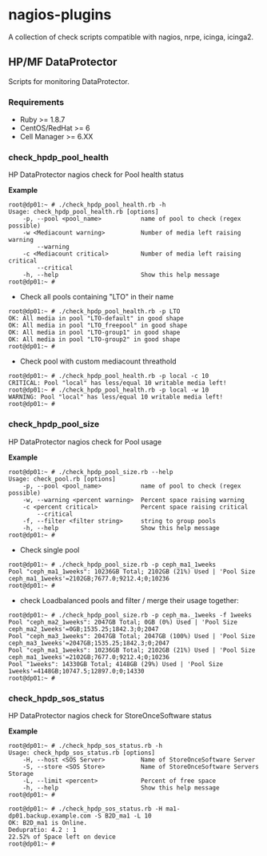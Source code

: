 # nagios-plugins
A collection of check scripts compatible with nagios, nrpe, icinga, icinga2.

## HP/MF DataProtector
Scripts for monitoring DataProtector.
### Requirements

* Ruby >= 1.8.7
* CentOS/RedHat >= 6
* Cell Manager >= 6.XX

### check_hpdp_pool_health
HP DataProtector nagios check for Pool health status

**Example**

```
root@dp01:~ # ./check_hpdp_pool_health.rb -h
Usage: check_hpdp_pool_health.rb [options]
    -p, --pool <pool_name>           name of pool to check (regex possible)
    -w <Mediacount warning>          Number of media left raising warning
        --warning
    -c <Mediacount critical>         Number of media left raising critical
        --critical
    -h, --help                       Show this help message
root@dp01:~ #
```

* Check all pools containing "LTO" in their name
```
root@dp01:~ # ./check_hpdp_pool_health.rb -p LTO
OK: All media in pool "LTO-default" in good shape
OK: All media in pool "LTO_freepool" in good shape
OK: All media in pool "LTO-group1" in good shape
OK: All media in pool "LTO-group2" in good shape
root@dp01:~ #
```

* Check pool with custom mediacount threathold
```
root@dp01:~ # ./check_hpdp_pool_health.rb -p local -c 10
CRITICAL: Pool "local" has less/equal 10 writable media left!
root@dp01:~ # ./check_hpdp_pool_health.rb -p local -w 10
WARNING: Pool "local" has less/equal 10 writable media left!
root@dp01:~ #

```

### check_hpdp_pool_size
HP DataProtector nagios check for Pool usage

**Example**

```
root@dp01:~ # ./check_hpdp_pool_size.rb --help
Usage: check_pool.rb [options]
    -p, --pool <pool_name>           name of pool to check (regex possible)
    -w, --warning <percent warning>  Percent space raising warning
    -c <percent critical>            Percent space raising critical
        --critical
    -f, --filter <filter string>     string to group pools
    -h, --help                       Show this help message
root@dp01:~ #
```

* Check single pool
```
root@dp01:~ # ./check_hpdp_pool_size.rb -p ceph_ma1_1weeks
Pool "ceph_ma1_1weeks": 10236GB Total; 2102GB (21%) Used | 'Pool Size ceph_ma1_1weeks'=2102GB;7677.0;9212.4;0;10236
root@dp01:~ #
```

* check Loadbalanced pools and filter / merge their usage together:
```
root@dp01:~ # ./check_hpdp_pool_size.rb -p ceph_ma._1weeks -f 1weeks
Pool "ceph_ma2_1weeks": 2047GB Total; 0GB (0%) Used | 'Pool Size ceph_ma2_1weeks'=0GB;1535.25;1842.3;0;2047
Pool "ceph_ma3_1weeks": 2047GB Total; 2047GB (100%) Used | 'Pool Size ceph_ma3_1weeks'=2047GB;1535.25;1842.3;0;2047
Pool "ceph_ma1_1weeks": 10236GB Total; 2102GB (21%) Used | 'Pool Size ceph_ma1_1weeks'=2102GB;7677.0;9212.4;0;10236
Pool "1weeks": 14330GB Total; 4148GB (29%) Used | 'Pool Size 1weeks'=4148GB;10747.5;12897.0;0;14330
root@dp01:~ #
```

### check_hpdp_sos_status
HP DataProtector nagios check for StoreOnceSoftware status

**Example**

```
root@dp01:~ # ./check_hpdp_sos_status.rb -h
Usage: check_hpdp_sos_status.rb [options]
    -H, --host <SOS Server>          Name of StoreOnceSoftware Server
    -S, --store <SOS Store>          Name of StoreOnceSoftware Servers Storage
    -L, --limit <percent>            Percent of free space
    -h, --help                       Show this help message
root@dp01:~ # 
```

```
root@dp01:~ # ./check_hpdp_sos_status.rb -H ma1-dp01.backup.example.com -S B2D_ma1 -L 10
OK: B2D_ma1 is Online.
Dedupratio: 4.2 : 1
22.52% of Space left on device
root@dp01:~ # 
```

